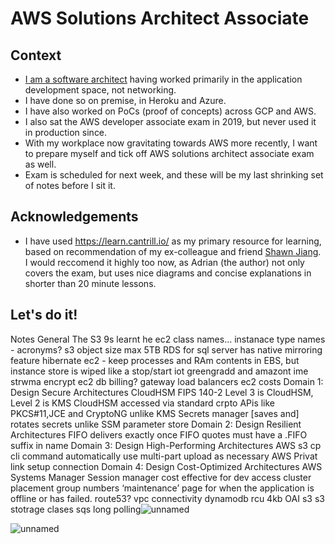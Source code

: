 # AWS Solutions Architect Associate

## Context
- [I am a software architect](https://www.linkedin.com/in/aamirmulla/) having worked primarily in the application development space, not networking. 
- I have done so on premise, in Heroku and Azure. 
- I have also worked on PoCs (proof of concepts) across GCP and AWS.
- I also sat the AWS developer associate exam in 2019, but never used it in production since.
- With my workplace now gravitating towards AWS more recently, I want to prepare myself and tick off AWS solutions architect associate exam as well.
- Exam is scheduled for next week, and these will be my last shrinking set of notes before I sit it.

## Acknowledgements
- I have used https://learn.cantrill.io/ as my primary resource for learning, based on recommendation of my ex-colleague and friend [Shawn Jiang](https://www.linkedin.com/in/shawnjiang/). I would reccomend it highly too now, as Adrian (the author) not only covers the exam, but uses nice diagrams and concise explanations in shorter than 20 minute lessons.

## Let's do it!
Notes
General
The S3 9s
learnt he ec2 class names... instanace type names - acronyms?
s3 object size max 5TB
RDS for sql server has native mirroring feature
hibernate ec2 - keep processes and RAm contents in EBS, but instance store is wiped like a stop/start
iot greengradd and amazont ime strwma
encrypt ec2
db billing?
gateway load balancers
ec2 costs
Domain 1: Design Secure Architectures
CloudHSM
FIPS 140-2 Level 3 is CloudHSM, Level 2 is KMS
CloudHSM accessed via standard crpto APis like PKCS#11,JCE and CryptoNG unlike KMS
Secrets manager [saves and] rotates secrets unlike SSM parameter store
Domain 2: Design Resilient Architectures
FIFO delivers exactly once
FIFO quotes must have a .FIFO suffix in name
Domain 3: Design High-Performing Architectures
AWS s3 cp cli command automatically use multi-part upload as necessary
AWS Privat link setup connection
Domain 4: Design Cost-Optimized Architectures
AWS Systems Manager Session manager cost effective for dev access
cluster placement group numbers
‘maintenance’ page for when the application is offline or has failed. route53?
vpc connectivity
dynamodb rcu 4kb
OAI s3
s3 stotrage clases
sqs long polling![unnamed](https://user-images.githubusercontent.com/50348897/228982358-c8cbbae1-9efb-4498-aa5f-ea3858d4f13a.png)

![unnamed](https://user-images.githubusercontent.com/50348897/228982370-14715f27-200f-486e-b34e-9de8c7f5790e.jpg)




